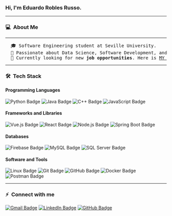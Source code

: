 <h3> Hi, I'm <b>Eduardo Robles Russo</b>.</h3>

<hr>
<h3> 💻 &nbsp;About Me </h3>

<hr>
<pre>
  🎓 Software Engineering student at Seville University.
  📝 Passionate about Data Science, Software Development, and IoT.
  🤔 Currently looking for new <b>job opportunities</b>. Here is <a href="https://drive.google.com/file/d/1lh87tOCnjv9mSoGJ7vWmLxUJpNBsGzGQ/view?usp=sharing" target="_blank">MY CV</a>.
</pre>
<hr>

<h3> 🛠 &nbsp;Tech Stack</h3>
<h4>Programming Languages</h4>
<p>
  <img src="https://img.shields.io/badge/Python-3776AB?logo=python&logoColor=fff&style=for-the-badge" alt="Python Badge">
  <img src="https://img.shields.io/badge/Java-%23ED8B00.svg?logo=openjdk&logoColor=fff&style=for-the-badge" alt="Java Badge">
  <img src="https://img.shields.io/badge/C%2B%2B-00599C?logo=cplusplus&logoColor=fff&style=for-the-badge" alt="C++ Badge">
  <img src="https://img.shields.io/badge/JavaScript-F7DF1E?logo=javascript&logoColor=000&style=for-the-badge" alt="JavaScript Badge">
</p>

<h4>Frameworks and Libraries</h4>
<p>
  <img src="https://img.shields.io/badge/Vue.js-4FC08D?logo=vue.js&logoColor=fff&style=for-the-badge" alt="Vue.js Badge">
  <img src="https://img.shields.io/badge/React-61DAFB?logo=react&logoColor=000&style=for-the-badge" alt="React Badge">
  <img src="https://img.shields.io/badge/Node.js-5FA04E?logo=nodedotjs&logoColor=fff&style=for-the-badge" alt="Node.js Badge">
  <img src="https://img.shields.io/badge/Spring%20Boot-6DB33F?logo=springboot&logoColor=fff&style=for-the-badge" alt="Spring Boot Badge">
</p>

<h4> Databases</h4>
<p>
  <img src="https://img.shields.io/badge/Firebase-FFCA28?logo=firebase&logoColor=000&style=for-the-badge" alt="Firebase Badge">
  <img src="https://img.shields.io/badge/MySQL-4479A1?logo=mysql&logoColor=fff&style=for-the-badge" alt="MySQL Badge">
  <img src="https://img.shields.io/badge/SQL%20Server-CC2927?logo=microsoftsqlserver&logoColor=fff&style=for-the-badge" alt="SQL Server Badge">
</p>

<h4> Software and Tools</h4>
<p>
  <img src="https://img.shields.io/badge/Linux-FCC624?logo=linux&logoColor=000&style=for-the-badge" alt="Linux Badge">
  <img src="https://img.shields.io/badge/Git-F05032?logo=git&logoColor=fff&style=for-the-badge" alt="Git Badge">
  <img src="https://img.shields.io/badge/GitHub-181717?logo=github&logoColor=fff&style=for-the-badge" alt="GitHub Badge">
  <img src="https://img.shields.io/badge/Docker-2496ED?logo=docker&logoColor=fff&style=for-the-badge" alt="Docker Badge">
  <img src="https://img.shields.io/badge/Postman-FF6C37?logo=postman&logoColor=fff&style=for-the-badge" alt="Postman Badge">
</p>

<hr>

<h3>⚡ &nbsp;Connect with me </h3>
<p>
	<a href="mailto:eduroblesrusso82@gmail.com"><img src="https://img.shields.io/badge/Gmail-EA4335?logo=gmail&logoColor=fff&style=for-the-badge" alt="Gmail Badge"></a>
	<a href="https://www.linkedin.com/in/eduardo-robles-russo-5133912b1/"><img src="https://img.shields.io/badge/LinkedIn-blue?style=for-the-badge&logo=linkedin&logoColor=white" alt="LinkedIn Badge"></a>
	<a href="https://github.com/edurobrus"><img src="https://img.shields.io/badge/GitHub-181717?logo=github&logoColor=fff&style=for-the-badge" alt="GitHub Badge"></a>
</p>